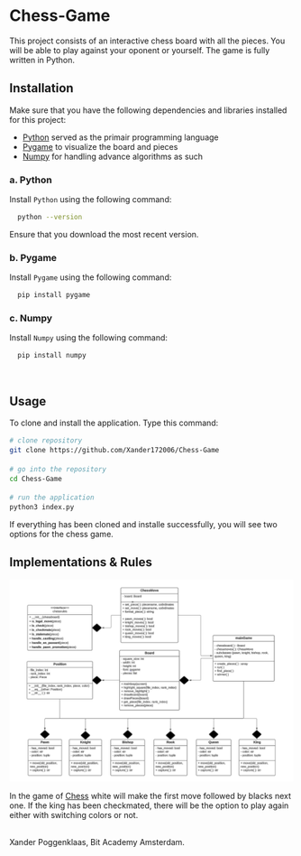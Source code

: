 # Chess-Game

This project consists of an interactive chess board with all the pieces. You will be able to play against your oponent or yourself.
The game is fully written in Python.

## Installation
Make sure that you have the following dependencies and libraries installed for this project:
- [Python](https://docs.python.org/3/) served as the primair programming language
- [Pygame](https://www.pygame.org/docs/ref/pygame.html) to visualize the board and pieces
- [Numpy](https://numpy.org/devdocs/) for handling advance algorithms as such

### a. Python
Install `Python` using the following command:
```bash
  python --version
```
Ensure that you download the most recent version.

### b. Pygame
Install `Pygame` using the following command:
```bash
  pip install pygame
```

### c. Numpy
Install `Numpy` using the following command:
```bash
  pip install numpy
```
<br>

## Usage

To clone and install the application. Type this command:
```bash
# clone repository
git clone https://github.com/Xander172006/Chess-Game

# go into the repository
cd Chess-Game

# run the application
python3 index.py
```

If everything has been cloned and installe successfully, you will see two options for the chess game.
<br>

## Implementations & Rules

![UML Diagram](./Brainstorming/Chess-game-diagram.png)

In the game of [Chess](https://nl.wikipedia.org/wiki/Chess) white will make the first move followed by blacks next one.
If the king has been checkmated, there will be the option to play again either with switching colors or not.
<br>
<br>

Xander Poggenklaas, Bit Academy Amsterdam.

